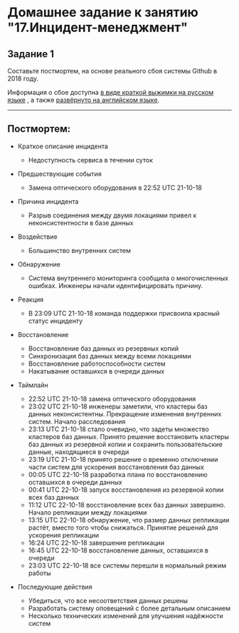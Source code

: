 # Домашнее задание к занятию "17.Инцидент-менеджмент"

## Задание 1

Составьте постмортем, на основе реального сбоя системы Github в 2018 году.

Информация о сбое доступна [в виде краткой выжимки на русском языке](https://habr.com/ru/post/427301/) , а
также [развёрнуто на английском языке](https://github.blog/2018-10-30-oct21-post-incident-analysis/).


---

## Постмортем:

- Краткое описание инцидента
    - Недоступность сервиса в течении суток

- Предшествующие события
    - Замена оптического оборудования в 22:52 UTC 21-10-18

- Причина инцидента
    - Разрыв соединения между двумя локациями привел к неконсистентности в базе данных

- Воздействие
    - Большинство внутренних систем

- Обнаружение
    - Система внутреннего мониторинга сообщила о многочисленных ошибках. Инженеры начали идентифицировать причину.

- Реакция
    - В 23:09 UTC 21-10-18 команда поддержки присвоила красный статус инциденту

- Восстановление
    - Восстановление баз данных из резервных копий
    - Синхронизация баз данных между всеми локациями
    - Восстановление работоспособности систем
    - Накатывание оставшихся в очереди данных 

- Таймлайн
    - 22:52 UTC 21-10-18 замена оптического оборудования
    - 23:02 UTC 21-10-18 инженеры заметили, что кластеры баз данных неконсистентны. Прекращение изменения внутренних систем. Начало расследования
    - 23:13 UTC 21-10-18 стало очевидно, что задеты множество кластеров баз данных. Принято решение восстановить кластеры баз данных из резервной копии и сохранить пользовательские данные, находящиеся в очереди
    - 23:19 UTC 21-10-18 принято решение о временно отключении части систем для ускорения восстановления баз данных
    - 00:05 UTC 22-10-18 разработка плана по восстановлению оставшихся в очереди данных
    - 00:41 UTC 22-10-18 запуск восстановления из резервной копии всех баз данных
    - 11:12 UTC 22-10-18 восстановление всех баз данных завершено. Начало репликации между локациями
    - 13:15 UTC 22-10-18 обнаружение, что размер данных репликации растёт, вместо того чтобы снижаться. Принятие решений для ускорения репликации
    - 16:24 UTC 22-10-18 завершение репликации
    - 16:45 UTC 22-10-18 восстановление данных, оставшихся в очереди
    - 23:03 UTC 22-10-18 все системы перешли в нормальный режим работы

- Последующие действия
    - Убедиться, что все несоответствия данных решены
    - Разработать систему оповещений с более детальным описанием
    - Несколько технических изменений для улучшения надёжности систем



